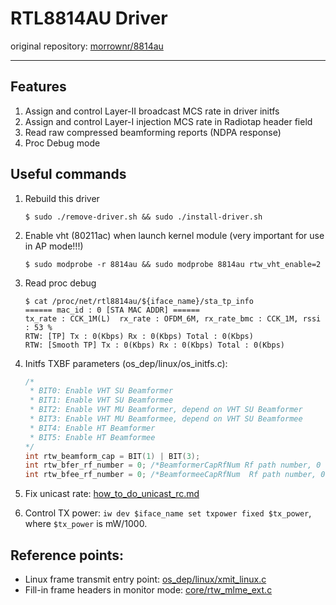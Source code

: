 # RTL8814AU Driver

original repository: [morrownr/8814au](https://github.com/morrownr/8814au)

---

## Features

1. Assign and control Layer-II broadcast MCS rate in driver initfs 
2. Assign and control Layer-I injection MCS rate in Radiotap header field
3. Read raw compressed beamforming reports (NDPA response)
4. Proc Debug mode

## Useful commands

1. Rebuild this driver
    ```shell
    $ sudo ./remove-driver.sh && sudo ./install-driver.sh  
    ```

2. Enable vht (80211ac) when launch kernel module (very important for use in AP mode!!!)
    ```shell
    $ sudo modprobe -r 8814au && sudo modprobe 8814au rtw_vht_enable=2
    ```

3. Read proc debug
    ```shell
    $ cat /proc/net/rtl8814au/${iface_name}/sta_tp_info
    ====== mac_id : 0 [STA MAC ADDR] ======
    tx_rate : CCK_1M(L)  rx_rate : OFDM_6M, rx_rate_bmc : CCK_1M, rssi : 53 %
    RTW: [TP] Tx : 0(Kbps) Rx : 0(Kbps) Total : 0(Kbps)
    RTW: [Smooth TP] Tx : 0(Kbps) Rx : 0(Kbps) Total : 0(Kbps)
    ```

4. Initfs TXBF parameters (os_dep/linux/os_initfs.c):
    ```c
    /*
     * BIT0: Enable VHT SU Beamformer
     * BIT1: Enable VHT SU Beamformee
     * BIT2: Enable VHT MU Beamformer, depend on VHT SU Beamformer
     * BIT3: Enable VHT MU Beamformee, depend on VHT SU Beamformee
     * BIT4: Enable HT Beamformer
     * BIT5: Enable HT Beamformee
    */
    int rtw_beamform_cap = BIT(1) | BIT(3);
    int rtw_bfer_rf_number = 0; /*BeamformerCapRfNum Rf path number, 0 for auto, others for manual*/
    int rtw_bfee_rf_number = 0; /*BeamformeeCapRfNum  Rf path number, 0 for auto, others for manual*/
    ```

5. Fix unicast rate: [how_to_do_unicast_rc.md](https://github.com/Vito-Swift/rtl8814au-ext/blob/main/doc/how_to_do_unicast_rc.md)

6. Control TX power: `iw dev $iface_name set txpower fixed $tx_power`, where `$tx_power` is mW/1000.

## Reference points:

- Linux frame transmit entry point: [os_dep/linux/xmit_linux.c](https://github.com/Vito-Swift/rtl8814au-ext/blob/main/os_dep/linux/xmit_linux.c)
- Fill-in frame headers in monitor mode: [core/rtw_mlme_ext.c](https://github.com/Vito-Swift/rtl8814au-ext/blob/main/core/rtw_mlme_ext.c)
